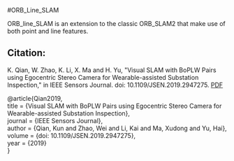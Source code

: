 #ORB_Line_SLAM

ORB_line_SLAM is an extension to the classic ORB_SLAM2 that make use of both point and line features.

Citation:
------------
K. Qian, W. Zhao, K. Li, X. Ma and H. Yu, "Visual SLAM with BoPLW Pairs using Egocentric Stereo Camera for Wearable-assisted Substation Inspection," in IEEE Sensors Journal. doi: 10.1109/JSEN.2019.2947275. [PDF](https://ieeexplore.ieee.org/document/8868098)

@article{Qian2019, <br>
title = {Visual SLAM with BoPLW Pairs using Egocentric Stereo Camera for Wearable-assisted Substation Inspection}, <br>
journal = {IEEE Sensors Journal}, <br>
author = {Qian, Kun and Zhao, Wei and Li, Kai and Ma, Xudong and Yu, Hai}, <br>
volume = {doi: 10.1109/JSEN.2019.2947275}, <br>
year = {2019} <br>
} <br>

